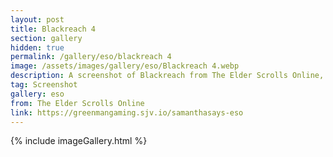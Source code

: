 ```yaml
---
layout: post
title: Blackreach 4
section: gallery
hidden: true
permalink: /gallery/eso/blackreach 4
image: /assets/images/gallery/eso/Blackreach 4.webp
description: A screenshot of Blackreach from The Elder Scrolls Online, taken by Samantha Says.
tag: Screenshot
gallery: eso
from: The Elder Scrolls Online
link: https://greenmangaming.sjv.io/samanthasays-eso
---
```

{% include imageGallery.html %}